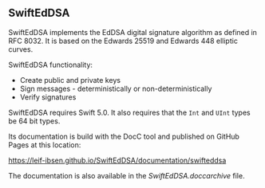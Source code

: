## SwiftEdDSA

SwiftEdDSA implements the EdDSA digital signature algorithm as defined in RFC 8032.
It is based on the Edwards 25519 and Edwards 448 elliptic curves.

SwiftEdDSA functionality:

* Create public and private keys
* Sign messages - deterministically or non-deterministically
* Verify signatures

SwiftEdDSA requires Swift 5.0. It also requires that the `Int` and `UInt` types be 64 bit types.

Its documentation is build with the DocC tool and published on GitHub Pages at this location:

https://leif-ibsen.github.io/SwiftEdDSA/documentation/swifteddsa

The documentation is also available in the *SwiftEdDSA.doccarchive* file.